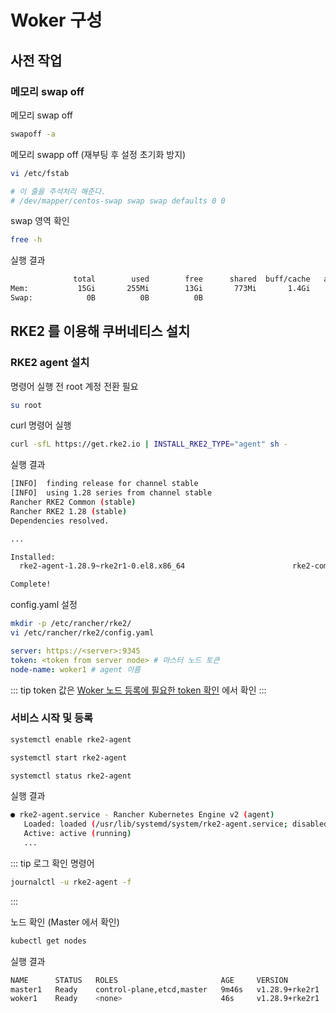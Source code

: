 # Woker 구성
## 사전 작업
### 메모리 swap off
메모리 swap off
```bash
swapoff -a
```

메모리 swapp off (재부팅 후 설정 초기화 방지)
```bash
vi /etc/fstab
```

```bash
# 이 줄을 주석처리 해준다.
# /dev/mapper/centos-swap swap swap defaults 0 0
```

swap 영역 확인
```bash
free -h
```

실행 결과
```bash
              total        used        free      shared  buff/cache   available
Mem:           15Gi       255Mi        13Gi       773Mi       1.4Gi        13Gi
Swap:            0B          0B          0B
```

## RKE2 를 이용해 쿠버네티스 설치
### RKE2 agent 설치
명령어 실행 전 root 계정 전환 필요
```bash
su root
```

curl 명령어 실행
```bash
curl -sfL https://get.rke2.io | INSTALL_RKE2_TYPE="agent" sh -
```

실행 결과
```bash
[INFO]  finding release for channel stable
[INFO]  using 1.28 series from channel stable
Rancher RKE2 Common (stable)                                                                                                                        1.6 kB/s | 2.9 kB     00:01    
Rancher RKE2 1.28 (stable)                                                                                                                          2.4 kB/s | 4.6 kB     00:01    
Dependencies resolved.

...

Installed:
  rke2-agent-1.28.9~rke2r1-0.el8.x86_64                        rke2-common-1.28.9~rke2r1-0.el8.x86_64                        rke2-selinux-0.18-1.el8.noarch                       

Complete!
```

config.yaml 설정
```bash
mkdir -p /etc/rancher/rke2/
vi /etc/rancher/rke2/config.yaml
```

```yaml title="config.yaml"
server: https://<server>:9345
token: <token from server node> # 마스터 노드 토큰
node-name: woker1 # agent 이름
```

::: tip
token 값은 [Woker 노드 등록에 필요한 token 확인](/k8s/step1-master.html#woker-노드-등록에-필요한-token-확인) 에서 확인
:::

### 서비스 시작 및 등록
```bash
systemctl enable rke2-agent
```
```bash
systemctl start rke2-agent
```
```bash
systemctl status rke2-agent
```

실행 결과
```bash
● rke2-agent.service - Rancher Kubernetes Engine v2 (agent)
   Loaded: loaded (/usr/lib/systemd/system/rke2-agent.service; disabled; vendor preset: disabled)
   Active: active (running)
   ...
```

::: tip
로그 확인 명령어
```bash
journalctl -u rke2-agent -f
```
:::

노드 확인 (Master 에서 확인)
```bash
kubectl get nodes
```

실행 결과
```bash
NAME      STATUS   ROLES                       AGE     VERSION
master1   Ready    control-plane,etcd,master   9m46s   v1.28.9+rke2r1
woker1    Ready    <none>                      46s     v1.28.9+rke2r1
```
